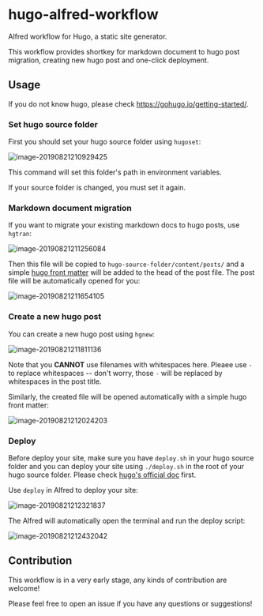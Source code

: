 # hugo-alfred-workflow
Alfred workflow for Hugo, a static site generator. 

This workflow provides shortkey for markdown document to hugo post migration, creating new hugo post and one-click deployment.

## Usage

If you do not know hugo, please check https://gohugo.io/getting-started/.

### Set hugo source folder

First you should set your hugo source folder using `hugoset`:

![image-20190821210929425](http://haobo-markdown.oss-cn-zhangjiakou.aliyuncs.com/markdown/2019-08-21-130929.png)

This command will set this folder's path in environment variables. 

If your source folder is changed, you must set it again.

### Markdown document migration

If you want to migrate your existing markdown docs to hugo posts, use `hgtran`:

![image-20190821211256084](http://haobo-markdown.oss-cn-zhangjiakou.aliyuncs.com/markdown/2019-08-21-131256.png)

Then this file will be copied to `hugo-source-folder/content/posts/` and a simple [hugo front matter](https://gohugo.io/content-management/front-matter/) will be added to the head of the post file. The post file will be automatically opened for you:

![image-20190821211654105](http://haobo-markdown.oss-cn-zhangjiakou.aliyuncs.com/markdown/2019-08-21-131654.png)

### Create a new hugo post

You can create a new hugo post using `hgnew`:

![image-20190821211811136](http://haobo-markdown.oss-cn-zhangjiakou.aliyuncs.com/markdown/2019-08-21-131811.png)

Note that you **CANNOT** use filenames with whitespaces here. Pleaee use `-` to replace whitespaces -- don't worry, those `-` will be replaced by whitespaces in the post title.

Similarly, the created file will be opened automatically with a simple hugo front matter:

![image-20190821212024203](http://haobo-markdown.oss-cn-zhangjiakou.aliyuncs.com/markdown/2019-08-21-132024.png)

### Deploy

Before deploy your site, make sure you have `deploy.sh` in your hugo source folder and you can deploy your site using `./deploy.sh` in the root of your hugo source folder. Please check [hugo's official doc](https://gohugo.io/hosting-and-deployment/hosting-on-github/) first.

Use `deploy` in Alfred to deploy your site:

![image-20190821212321837](http://haobo-markdown.oss-cn-zhangjiakou.aliyuncs.com/markdown/2019-08-21-132322.png)

The Alfred will automatically open the terminal and run the deploy script:

![image-20190821212432042](http://haobo-markdown.oss-cn-zhangjiakou.aliyuncs.com/markdown/2019-08-21-132432.png)

## Contribution

This workflow is in a very early stage, any kinds of contribution are welcome! 

Please feel free to open an issue if you have any questions or suggestions!


